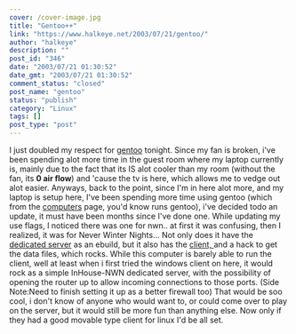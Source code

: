 ```yaml
---
cover: /cover-image.jpg
title: "Gentoo++"
link: "https://www.halkeye.net/2003/07/21/gentoo/"
author: "halkeye"
description: ""
post_id: "346"
date: "2003/07/21 01:30:52"
date_gmt: "2003/07/21 01:30:52"
comment_status: "closed"
post_name: "gentoo"
status: "publish"
category: "Linux"
tags: []
post_type: "post"
---
```


I just doubled my respect for [gentoo](http://www.gentoo.org) tonight. Since my fan is broken, i've been spending alot more time in the guest room where my laptop currently is, mainly due to the fact that its IS alot cooler than my room (without the fan, its **0 air flow**) and 'cause the tv is here, which allows me to vedge out alot easier. Anyways, back to the point, since I'm in here alot more, and my laptop is setup here, I've been spending more time using gentoo (which from the [computers](/computers/) page, you'd know runs gentoo), i've decided todo an update, it must have been months since I've done one. While updating my use flags, I noticed there was one for nwn.. at first it was confusing, then I realized, it was for Never Winter Nights... Not only does it have the [dedicated server](http://nwn.bioware.com/downloads/standaloneserver.html) as an ebuild, but it also has the [client, ](http://nwn.bioware.com/downloads/linuxclient.html)and a hack to get the data files, which rocks. While this computer is barely able to run the client, well at least when i first tried the windows client on here, it would rock as a simple InHouse-NWN dedicated server, with the possibility of opening the router up to allow incoming connections to those ports. (Side Note:Need to finish setting it up as a better firewall too) That would be soo cool, i don't know of anyone who would want to, or could come over to play on the server, but it would still be more fun than anything else. Now only if they had a good movable type client for linux I'd be all set.